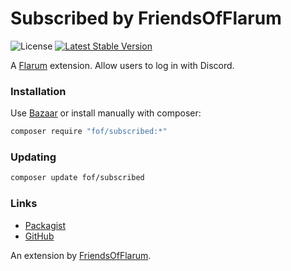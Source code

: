 # Subscribed by FriendsOfFlarum

![License](https://img.shields.io/badge/license-MIT-blue.svg) [![Latest Stable Version](https://img.shields.io/packagist/v/fof/subscribed.svg)](https://packagist.org/packages/fof/subscribed)

A [Flarum](http://flarum.org) extension. Allow users to log in with Discord.

### Installation

Use [Bazaar](https://discuss.flarum.org/d/5151-flagrow-bazaar-the-extension-marketplace) or install manually with composer:

```sh
composer require "fof/subscribed:*"
```

### Updating

```sh
composer update fof/subscribed
```

### Links

- [Packagist](https://packagist.org/packages/fof/subscribed)
- [GitHub](https://github.com/FriendsOfFlarum/subscribed)

An extension by [FriendsOfFlarum](https://github.com/FriendsOfFlarum).
